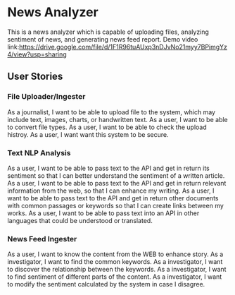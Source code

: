 # News Analyzer

This is a news analyzer which is capable of uploading files, analyzing sentiment of news, and generating news feed report.
Demo video link:https://drive.google.com/file/d/1F1R96tuAUxp3nDJvNo21myy7BPimgYz4/view?usp=sharing
## User Stories
### File Uploader/Ingester
As a journalist, I want to be able to upload file to the system, which may include text, images, charts, or handwritten text. As a user, I want to be able to convert file types. As a user, I want to be able to check the upload histroy. As a user, I want want this system to be secure.


### Text NLP Analysis
As a user, I want to be able to pass text to the API and get in return its sentiment so that I can better understand the sentiment of a written article. As a user, I want to be able to pass text to the API and get in return relevant information from the web, so that I can enhance my writing. As a user, I want to be able to pass text to the API and get in return other documents with common passages or keywords so that I can create links between my works. As a user, I want to be able to pass text into an API in other languages that could be understood or translated.

### News Feed Ingester

As a user, I want to know the content from the WEB to enhance story. As a investigator, I want to find the common keywords. As a investigator, I want to discover the relationship between the keywords. As a investigator, I want to find sentiment of different parts of the content. As a investigator, I want to modify the sentiment calculated by the system in case I disagree.
